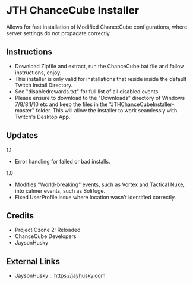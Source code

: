JTH ChanceCube Installer
=========

Allows for fast installation of Modified ChanceCube configurations, where server settings do not propagate correctly.

## Instructions

- Download Zipfile and extract, run the ChanceCube.bat file and follow instructions, enjoy.
- This installer is only valid for installations that reside inside the default Twitch Install Directory.
- See "disabledrewards.txt" for full list of all disabled events
- Please ensure to download to the "Downloads" directory of Windows 7/8/8.1/10 etc and keep the files in the "JTHChanceCubeInstaller-master" folder. This will allow the installer to work seamlessly with Twitch's Desktop App.


## Updates


1.1
- Error handling for failed or bad installs.

1.0
-  Modifies "World-breaking" events, such as Vortex and Tactical Nuke, into calmer events, such as Solifuge.
-  Fixed UserProfile issue where location wasn't identified correctly.

## Credits
- Project Ozone 2: Reloaded
- ChanceCube Developers
- JaysonHusky


## External Links
-  JaysonHusky :: https://jayhusky.com